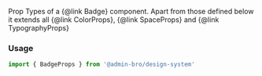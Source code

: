 Prop Types of a {@link Badge} component.
Apart from those defined below it extends all {@link ColorProps}, {@link SpaceProps}
and {@link TypographyProps}

### Usage

```typescript
import { BadgeProps } from '@admin-bro/design-system'
```

